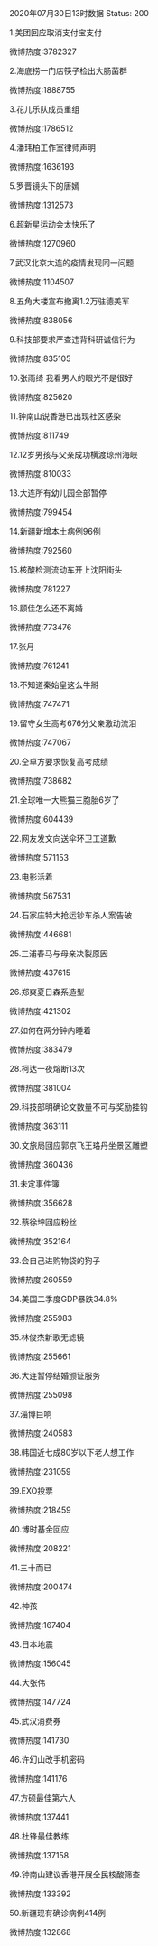2020年07月30日13时数据
Status: 200

1.美团回应取消支付宝支付

微博热度:3782327

2.海底捞一门店筷子检出大肠菌群

微博热度:1888755

3.花儿乐队成员重组

微博热度:1786512

4.潘玮柏工作室律师声明

微博热度:1636193

5.罗晋镜头下的唐嫣

微博热度:1312573

6.超新星运动会太快乐了

微博热度:1270960

7.武汉北京大连的疫情发现同一问题

微博热度:1104507

8.五角大楼宣布撤离1.2万驻德美军

微博热度:838056

9.科技部要求严查违背科研诚信行为

微博热度:835105

10.张雨绮 我看男人的眼光不是很好

微博热度:825620

11.钟南山说香港已出现社区感染

微博热度:811749

12.12岁男孩与父亲成功横渡琼州海峡

微博热度:810033

13.大连所有幼儿园全部暂停

微博热度:799454

14.新疆新增本土病例96例

微博热度:792560

15.核酸检测流动车开上沈阳街头

微博热度:781227

16.顾佳怎么还不离婚

微博热度:773476

17.张月

微博热度:761241

18.不知道秦始皇这么牛掰

微博热度:747471

19.留守女生高考676分父亲激动流泪

微博热度:747067

20.仝卓方要求恢复高考成绩

微博热度:738682

21.全球唯一大熊猫三胞胎6岁了

微博热度:604439

22.网友发文向送伞环卫工道歉

微博热度:571153

23.电影活着

微博热度:567531

24.石家庄特大抢运钞车杀人案告破

微博热度:446681

25.三浦春马与母亲决裂原因

微博热度:437615

26.郑爽夏日森系造型

微博热度:421302

27.如何在两分钟内睡着

微博热度:383479

28.柯达一夜熔断13次

微博热度:381004

29.科技部明确论文数量不可与奖励挂钩

微博热度:363111

30.文旅局回应郭京飞王珞丹坐景区雕塑

微博热度:360436

31.未定事件簿

微博热度:356628

32.蔡徐坤回应粉丝

微博热度:352164

33.会自己进购物袋的狗子

微博热度:260559

34.美国二季度GDP暴跌34.8%

微博热度:255983

35.林俊杰新歌无滤镜

微博热度:255661

36.大连暂停结婚颁证服务

微博热度:255098

37.淄博巨响

微博热度:240583

38.韩国近七成80岁以下老人想工作

微博热度:231059

39.EXO投票

微博热度:218459

40.博时基金回应

微博热度:208221

41.三十而已

微博热度:200474

42.神孩

微博热度:167404

43.日本地震

微博热度:156045

44.大张伟

微博热度:147724

45.武汉消费券

微博热度:141730

46.许幻山改手机密码

微博热度:141176

47.方硕最佳第六人

微博热度:137441

48.杜锋最佳教练

微博热度:137158

49.钟南山建议香港开展全民核酸筛查

微博热度:133392

50.新疆现有确诊病例414例

微博热度:132868

